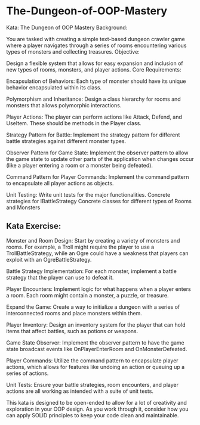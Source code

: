 # The-Dungeon-of-OOP-Mastery


Kata: The Dungeon of OOP Mastery
Background:

You are tasked with creating a simple text-based dungeon crawler game where a player navigates through a series of rooms encountering various types of monsters and collecting treasures.
Objective:

Design a flexible system that allows for easy expansion and inclusion of new types of rooms, monsters, and player actions.
Core Requirements:

Encapsulation of Behaviors: Each type of monster should have its unique behavior encapsulated within its class.

Polymorphism and Inheritance: Design a class hierarchy for rooms and monsters that allows polymorphic interactions.

Player Actions: The player can perform actions like Attack, Defend, and UseItem. These should be methods in the Player class.

Strategy Pattern for Battle: Implement the strategy pattern for different battle strategies against different monster types.

Observer Pattern for Game State: Implement the observer pattern to allow the game state to update other parts of the application when changes occur (like a player entering a room or a monster being defeated).

Command Pattern for Player Commands: Implement the command pattern to encapsulate all player actions as objects.

Unit Testing: Write unit tests for the major functionalities.
Concrete strategies for IBattleStrategy
Concrete classes for different types of Rooms and Monsters

Kata Exercise:
------------------------
Monster and Room Design: Start by creating a variety of monsters and rooms. For example, a Troll might require the player to use a TrollBattleStrategy, while an Ogre could have a weakness that players can exploit with an OgreBattleStrategy.

Battle Strategy Implementation: For each monster, implement a battle strategy that the player can use to defeat it.

Player Encounters: Implement logic for what happens when a player enters a room. Each room might contain a monster, a puzzle, or treasure.

Expand the Game: Create a way to initialize a dungeon with a series of interconnected rooms and place monsters within them.

Player Inventory: Design an inventory system for the player that can hold items that affect battles, such as potions or weapons.

Game State Observer: Implement the observer pattern to have the game state broadcast events like OnPlayerEnterRoom and OnMonsterDefeated.

Player Commands: Utilize the command pattern to encapsulate player actions, which allows for features like undoing an action or queuing up a series of actions.

Unit Tests: Ensure your battle strategies, room encounters, and player actions are all working as intended with a suite of unit tests.

This kata is designed to be open-ended to allow for a lot of creativity and exploration in your OOP design. As you work through it, consider how you can apply SOLID principles to keep your code clean and maintainable.

